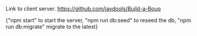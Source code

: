 Link to client server. https://github.com/jaydools/Build-a-Bouq

{"npm start" to start the server, "npm run db:seed" to reseed the db, "npm run db:migrate" migrate
to the latest}
